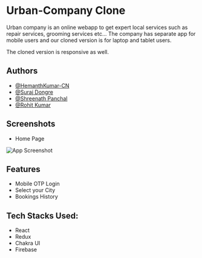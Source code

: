 
# Urban-Company Clone
Urban company is an online webapp to get expert local services such as 
repair services, grooming services etc...
The company has separate app for mobile users and our cloned version is 
for laptop and tablet users.

The cloned version is responsive as well.






## Authors

- [@HemanthKumar-CN](https://github.com/HemanthKumar-CN)
- [@Suraj Dongre](https://github.com/surajDongre-16)
- [@Shreenath Panchal](https://github.com/Aknathpanchal)
- [@Rohit Kumar](https://github.com/rk6093720)



## Screenshots

- Home Page

![App Screenshot](https://i.ibb.co/Mf7PwLp/uc.png)


## Features

- Mobile OTP Login
- Select your City
- Bookings History


## Tech Stacks Used:

- React
- Redux
- Chakra UI
- Firebase




